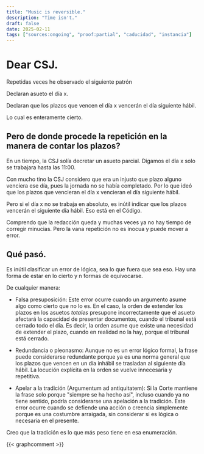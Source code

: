 ```yaml
---
title: "Music is reversible."
description: "Time isn't."
draft: false
date: 2025-02-11
tags: ["sources:ongoing", "proof:partial", "caducidad", "instancia"]
---
```


# Dear CSJ.

Repetidas veces he observado el siguiente patrón

Declaran asueto el día x.

Declaran que los plazos que vencen el día x vencerán el día siguiente hábil.

Lo cual es enteramente cierto.

## Pero de donde procede la repetición en la manera de contar los plazos?

En un tiempo, la CSJ solía decretar un asueto parcial. Digamos el día x solo se trabajara hasta las 11:00.

Con mucho tino la CSJ considero que era un injusto que plazo alguno venciera ese día, pues la jornada no se había completado. Por lo que ideó que los plazos que vencieran el día x vencieran el día siguiente hábil.

Pero si el día x no se trabaja en absoluto, es inútil indicar que los plazos vencerán el siguiente día hábil. Eso está en el Código. 

Comprendo que la redacción queda y muchas veces ya no hay tiempo de corregir minucias. Pero la vana repetición no es inocua y puede mover a error.

## Qué pasó.

Es inútil clasificar un error de lógica, sea lo que fuera que sea eso. Hay una forma de estar en lo cierto y n formas de equivocarse.

De cualquier manera:

*   Falsa presuposición: Este error ocurre cuando un argumento asume algo como cierto que no lo es. En el caso, la orden de extender los plazos en los asuetos *totales* presupone incorrectamente que el asueto afectará la capacidad de presentar documentos, cuando el tribunal está cerrado todo el día. Es decir, la orden asume que existe una necesidad de extender el plazo, cuando en realidad no la hay, porque el tribunal está cerrado.

*   Redundancia o pleonasmo: Aunque no es un error lógico formal, la frase puede considerarse redundante porque ya es una norma general que los plazos que vencen en un día inhábil se trasladan al siguiente día hábil. La locución explícita en la orden se vuelve innecesaria y repetitiva.

*   Apelar a la tradición (Argumentum ad antiquitatem): Si la Corte mantiene la frase solo porque "siempre se ha hecho así", incluso cuando ya no tiene sentido, podría considerarse una apelación a la tradición. Este error ocurre cuando se defiende una acción o creencia simplemente porque es una costumbre arraigada, sin considerar si es lógica o necesaria en el presente.

Creo que la tradición es lo que más peso tiene en esa enumeración.

{{< graphcomment >}}
